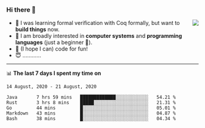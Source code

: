 ### Hi there 👋

<img align="right" src="https://github-readme-stats.vercel.app/api?username=xxchan&show_icons=true&icon_color=0366d6&text_color=24292e&bg_color=ffffff&hide_title=true" />


- 🤔 I was learning formal verification with Coq formally, but want to **build things** now.
- 😬 I am broadly interested in **computer systems** and **programming languages** (just a beginner 🥺).
- 🤩 (I hope I can) code for fun!
- 😇 …………


---

📊 **The last 7 days I spent my time on** 

<!--START_SECTION:waka-->
```text
14 August, 2020 - 21 August, 2020

Java       7 hrs 59 mins   █████████████░░░░░░░░░░░░   54.21 % 
Rust       3 hrs 8 mins    █████░░░░░░░░░░░░░░░░░░░░   21.31 % 
Go         44 mins         █░░░░░░░░░░░░░░░░░░░░░░░░   05.01 % 
Markdown   43 mins         █░░░░░░░░░░░░░░░░░░░░░░░░   04.87 % 
Bash       38 mins         █░░░░░░░░░░░░░░░░░░░░░░░░   04.34 %
```
<!--END_SECTION:waka-->

<!--
**xxchan/xxchan** is a ✨ _special_ ✨ repository because its `README.md` (this file) appears on your GitHub profile.

Here are some ideas to get you started:

- 🔭 I’m currently working on ...
- 🌱 I’m currently learning ...
- 👯 I’m looking to collaborate on ...
- 🤔 I’m looking for help with ...
- 💬 Ask me about ...
- 📫 How to reach me: ...
- 😄 Pronouns: ...
- ⚡ Fun fact: ...
-->
